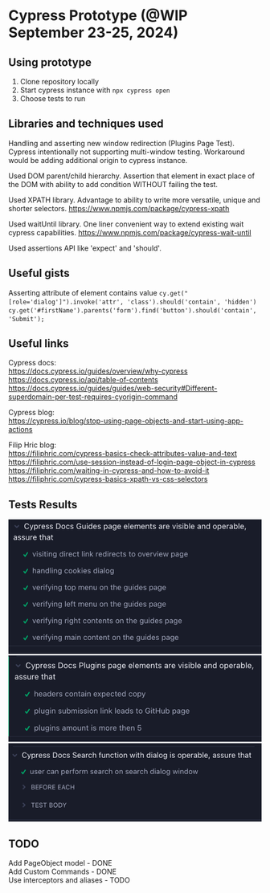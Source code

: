 # Cypress Prototype (@WIP September 23-25, 2024)

## Using prototype
1. Clone repository locally
2. Start cypress instance with `npx cypress open`
3. Choose tests to run

## Libraries and techniques used
Handling and asserting new window redirection (Plugins Page Test). 
Cypress intentionally not supporting multi-window testing. 
Workaround would be adding additional origin to cypress instance.

Used DOM parent/child hierarchy.
Assertion that element in exact place of the DOM with ability to add condition WITHOUT failing the test.

Used XPATH library. 
Advantage to ability to write more versatile, unique and shorter selectors.
https://www.npmjs.com/package/cypress-xpath

Used waitUntil library. 
One liner convenient way to extend existing wait cypress capabilities.
https://www.npmjs.com/package/cypress-wait-until

Used assertions API like 'expect' and 'should'.

## Useful gists
Asserting attribute of element contains value
`cy.get("[role='dialog']").invoke('attr', 'class').should('contain', 'hidden')`  
`cy.get('#firstName').parents('form').find('button').should('contain', 'Submit');`  

## Useful links 

Cypress docs:  
https://docs.cypress.io/guides/overview/why-cypress  
https://docs.cypress.io/api/table-of-contents  
https://docs.cypress.io/guides/guides/web-security#Different-superdomain-per-test-requires-cyorigin-command  

Cypress blog:  
https://cypress.io/blog/stop-using-page-objects-and-start-using-app-actions  

Filip Hric blog:  
https://filiphric.com/cypress-basics-check-attributes-value-and-text  
https://filiphric.com/use-session-instead-of-login-page-object-in-cypress  
https://filiphric.com/waiting-in-cypress-and-how-to-avoid-it  
https://filiphric.com/cypress-basics-xpath-vs-css-selectors  

## Tests Results

![Guides Page Tests Results](support/guides.png)
![Plugins Page Tests Results](support/plugins.png)
![Search Page Tests Results](support/search.png)

## TODO
Add PageObject model - DONE  
Add Custom Commands - DONE  
Use interceptors and aliases - TODO  
